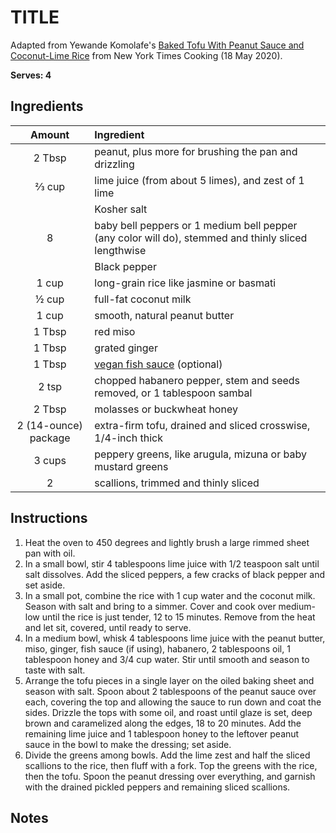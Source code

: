 # TITLE

Adapted from Yewande Komolafe's [Baked Tofu With Peanut Sauce and Coconut-Lime Rice](https://cooking.nytimes.com/recipes/1020530-baked-tofu-with-peanut-sauce-and-coconut-lime-rice) from  New York Times Cooking (18 May 2020).

**Serves: 4**

## Ingredients

| Amount   | Ingredient
| :----:   | :---------
| 2 Tbsp   | peanut, plus more for brushing the pan and drizzling
| ⅔ cup    | lime juice (from about 5 limes), and zest of 1 lime
|          |  Kosher salt
| 8        | baby bell peppers or 1 medium bell pepper (any color will do), stemmed and thinly sliced lengthwise
|          |  Black pepper
| 1  cup   | long-grain rice like jasmine or basmati
| ½  cup   | full-fat coconut milk
| 1  cup   | smooth, natural peanut butter
| 1  Tbsp  | red miso
| 1  Tbsp  | grated ginger
| 1  Tbsp  | [vegan fish sauce](../fakes/fish-sauce.md) (optional)
| 2  tsp   | chopped habanero pepper, stem and seeds removed, or 1 tablespoon sambal
| 2  Tbsp  | molasses or buckwheat honey
| 2  (14-ounce) package | extra-firm tofu, drained and sliced crosswise, 1/4-inch thick
| 3  cups  | peppery greens, like arugula, mizuna or baby mustard greens
| 2        | scallions, trimmed and thinly sliced


## Instructions

1. Heat the oven to 450 degrees and lightly brush a large rimmed sheet pan with oil.
1. In a small bowl, stir 4 tablespoons lime juice with 1/2 teaspoon salt until salt dissolves. Add the sliced peppers, a few cracks of black pepper and set aside.
1. In a small pot, combine the rice with 1 cup water and the coconut milk. Season with salt and bring to a simmer. Cover and cook over medium-low until the rice is just tender, 12 to 15 minutes. Remove from the heat and let sit, covered, until ready to serve.
1. In a medium bowl, whisk 4 tablespoons lime juice with the peanut butter, miso, ginger, fish sauce (if using), habanero, 2 tablespoons oil, 1 tablespoon honey and 3/4 cup water. Stir until smooth and season to taste with salt.
1. Arrange the tofu pieces in a single layer on the oiled baking sheet and season with salt. Spoon about 2 tablespoons of the peanut sauce over each, covering the top and allowing the sauce to run down and coat the sides. Drizzle the tops with some oil, and roast until glaze is set, deep brown and caramelized along the edges, 18 to 20 minutes. Add the remaining lime juice and 1 tablespoon honey to the leftover peanut sauce in the bowl to make the dressing; set aside.
1. Divide the greens among bowls. Add the lime zest and half the sliced scallions to the rice, then fluff with a fork. Top the greens with the rice, then the tofu. Spoon the peanut dressing over everything, and garnish with the drained pickled peppers and remaining sliced scallions.

## Notes
